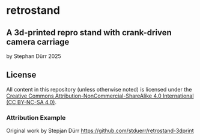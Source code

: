 # retrostand

## A 3d-printed repro stand with crank-driven camera carriage

by Stephan Dürr 2025

## License

All content in this repository (unless otherwise noted) is licensed under the  
[Creative Commons Attribution-NonCommercial-ShareAlike 4.0 International (CC BY-NC-SA 4.0)](https://creativecommons.org/licenses/by-nc-sa/4.0/).

### Attribution Example
Original work by Stepjan Dürr https://github.com/stduerr/retrostand-3dprint
